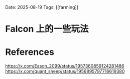 Date: 2025-08-19
Tags: [[farming]]

# Falcon 上的一些玩法


# References
https://x.com/Eason_2099/status/1957360859124281486
https://x.com/quant_sheep/status/1956895797716619380